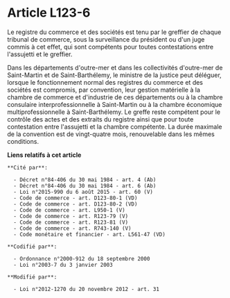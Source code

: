 # Article L123-6

Le registre du commerce et des sociétés est tenu par le greffier de chaque tribunal de commerce, sous la surveillance du
président ou d'un juge commis à cet effet, qui sont compétents pour toutes contestations entre l'assujetti et le greffier.

Dans les départements d'outre-mer et dans les collectivités d'outre-mer de Saint-Martin et de Saint-Barthélemy, le ministre
de la justice peut déléguer, lorsque le fonctionnement normal des registres du commerce et des sociétés est compromis, par
convention, leur gestion matérielle à la chambre de commerce et d'industrie de ces départements ou à la chambre consulaire
interprofessionnelle à Saint-Martin ou à la chambre économique multiprofessionnelle à Saint-Barthélemy. Le greffe reste
compétent pour le contrôle des actes et des extraits du registre ainsi que pour toute contestation entre l'assujetti et la
chambre compétente. La durée maximale de la convention est de vingt-quatre mois, renouvelable dans les mêmes conditions.

**Liens relatifs à cet article**

	**Cité par**:

	  - Décret n°84-406 du 30 mai 1984 - art. 4 (Ab)
	  - Décret n°84-406 du 30 mai 1984 - art. 6 (Ab)
	  - Loi n°2015-990 du 6 août 2015 - art. 60 (V)
	  - Code de commerce - art. D123-80-1 (VD)
	  - Code de commerce - art. D123-80-2 (VD)
	  - Code de commerce - art. L950-1 (V)
	  - Code de commerce - art. R123-79 (V)
	  - Code de commerce - art. R123-81 (V)
	  - Code de commerce - art. R743-140 (V)
	  - Code monétaire et financier - art. L561-47 (VD)

	**Codifié par**:

	  - Ordonnance n°2000-912 du 18 septembre 2000
	  - Loi n°2003-7 du 3 janvier 2003

	**Modifié par**:

	  - Loi n°2012-1270 du 20 novembre 2012 - art. 31
